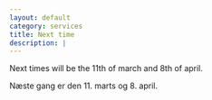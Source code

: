 ```yaml
---
layout: default
category: services
title: Next time
description: |
---
```

  Next times will be the 11th of march and 8th of april.
  
  
  Næste gang er den 11. marts og 8. april.
